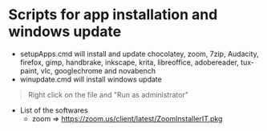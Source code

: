 # Scripts for app installation and windows update

- setupApps.cmd will install and update chocolatey, zoom, 7zip, Audacity, firefox, gimp, handbrake, inkscape, krita, libreoffice, adobereader, tux-paint, vlc, googlechrome and novabench
- winupdate.cmd will install windows update
> Right click on the file and "Run as administrator"

 - List of the softwares
   - zoom => https://zoom.us/client/latest/ZoomInstallerIT.pkg
